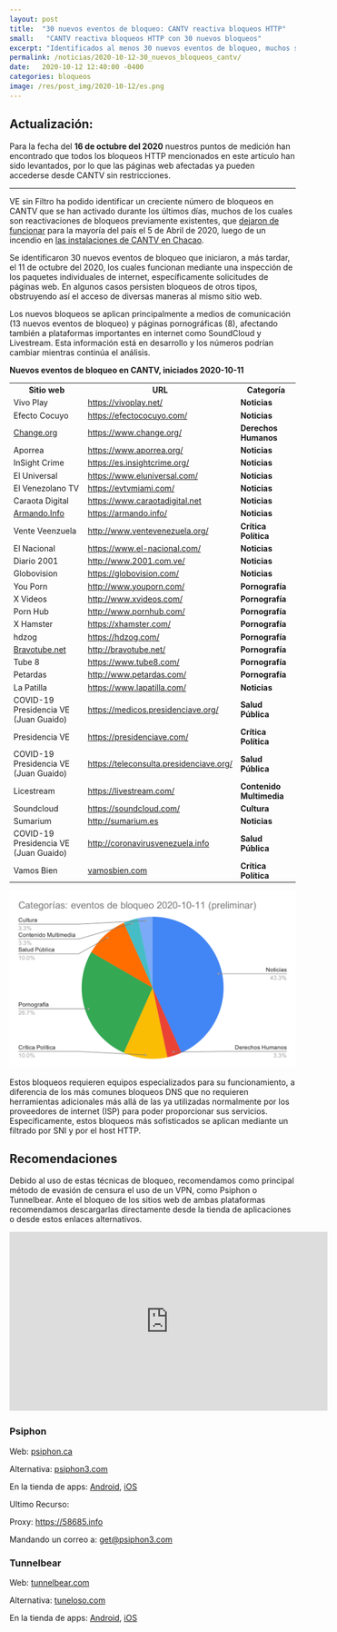 ```yaml
---
layout: post
title:  "30 nuevos eventos de bloqueo: CANTV reactiva bloqueos HTTP"
small:   "CANTV reactiva bloqueos HTTP con 30 nuevos bloqueos"
excerpt: "Identificados al menos 30 nuevos eventos de bloqueo, muchos son bloqueos que dejaron de funiconar en abril luego de incendio en instalación de CANTV"
permalink: /noticias/2020-10-12-30_nuevos_bloqueos_cantv/
date:   2020-10-12 12:40:00 -0400
categories: bloqueos
image: /res/post_img/2020-10-12/es.png
---
```



## Actualización:

Para la fecha del **16 de octubre del 2020** nuestros puntos de medición han encontrado que todos los bloqueos HTTP mencionados en este artículo han sido levantados, por lo que las páginas web afectadas ya pueden accederse desde CANTV sin restricciones.

---
VE sin Filtro ha podido identificar un creciente número de bloqueos en CANTV que se han activado durante los últimos días, muchos de los cuales son reactivaciones de bloqueos previamente existentes, que [dejaron de funcionar](https://vesinfiltro.com/noticias/2020-04-06-levantados_multiples_bloqueos_cantv) para la mayoría del país el 5 de Abril de 2020, luego de un incendio en [las instalaciones de CANTV en Chacao](https://efectococuyo.com/la-humanidad/incendio-en-edificio-de-la-cantv-chacao-fue-controlado-por-bomberos/).

Se identificaron 30 nuevos eventos de bloqueo que iniciaron, a más tardar, el 11 de octubre del 2020, los cuales funcionan mediante una inspección de los paquetes individuales de internet, específicamente solicitudes de páginas web. En algunos casos persisten bloqueos de otros tipos, obstruyendo así el acceso de diversas maneras al mismo sitio web.

Los nuevos bloqueos se aplican principalmente a medios de comunicación (13 nuevos eventos de bloqueo) y páginas pornográficas (8), afectando también a plataformas importantes en internet como SoundCloud y Livestream. Esta información está en desarrollo y los números podrían cambiar mientras continúa el análisis.

**Nuevos eventos de bloqueo en CANTV, iniciados 2020-10-11**


<table>
  <tr>
   <th>Sitio web
   </th>
   <th>URL
   </th>
   <th>Categoría
   </th>
  </tr>
  <tr>
   <td>Vivo Play
   </td>
   <td><a href="https://vivoplay.net/">https://vivoplay.net/</a>
   </td>
   <td><strong>Noticias</strong>
   </td>
  </tr>
  <tr>
   <td>Efecto Cocuyo
   </td>
   <td><a href="https://efectococuyo.com/">https://efectococuyo.com/</a>
   </td>
   <td><strong>Noticias</strong>
   </td>
  </tr>
  <tr>
   <td><a href="http://change.org/">Change.org</a>
   </td>
   <td><a href="https://www.change.org/">https://www.change.org/</a>
   </td>
   <td><strong>Derechos Humanos</strong>
   </td>
  </tr>
  <tr>
   <td>Aporrea
   </td>
   <td><a href="https://www.aporrea.org/">https://www.aporrea.org/</a>
   </td>
   <td><strong>Noticias</strong>
   </td>
  </tr>
  <tr>
   <td>InSight Crime
   </td>
   <td><a href="https://es.insightcrime.org/">https://es.insightcrime.org/</a>
   </td>
   <td><strong>Noticias</strong>
   </td>
  </tr>
  <tr>
   <td>El Universal
   </td>
   <td><a href="https://www.eluniversal.com/">https://www.eluniversal.com/</a>
   </td>
   <td><strong>Noticias</strong>
   </td>
  </tr>
  <tr>
   <td>El Venezolano TV
   </td>
   <td><a href="https://evtvmiami.com/">https://evtvmiami.com/</a>
   </td>
   <td><strong>Noticias</strong>
   </td>
  </tr>
  <tr>
   <td>Caraota Digital
   </td>
   <td><a href="https://www.caraotadigital.net">https://www.caraotadigital.net</a>
   </td>
   <td><strong>Noticias</strong>
   </td>
  </tr>
  <tr>
   <td><a href="http://armando.info/">Armando.Info</a>
   </td>
   <td><a href="https://armando.info/">https://armando.info/</a>
   </td>
   <td><strong>Noticias</strong>
   </td>
  </tr>
  <tr>
   <td>Vente Veenzuela
   </td>
   <td><a href="http://www.ventevenezuela.org/">http://www.ventevenezuela.org/</a>
   </td>
   <td><strong>Crítica Política</strong>
   </td>
  </tr>
  <tr>
   <td>El Nacional
   </td>
   <td><a href="https://www.el-nacional.com/">https://www.el-nacional.com/</a>
   </td>
   <td><strong>Noticias</strong>
   </td>
  </tr>
  <tr>
   <td>Diario 2001
   </td>
   <td><a href="http://www.2001.com.ve/">http://www.2001.com.ve/</a>
   </td>
   <td><strong>Noticias</strong>
   </td>
  </tr>
  <tr>
   <td>Globovision
   </td>
   <td><a href="https://globovision.com/">https://globovision.com/</a>
   </td>
   <td><strong>Noticias</strong>
   </td>
  </tr>
  <tr>
   <td>You Porn
   </td>
   <td><a href="http://www.youporn.com/">http://www.youporn.com/</a>
   </td>
   <td><strong>Pornografía</strong>
   </td>
  </tr>
  <tr>
   <td>X Videos
   </td>
   <td><a href="http://www.xvideos.com/">http://www.xvideos.com/</a>
   </td>
   <td><strong>Pornografía</strong>
   </td>
  </tr>
  <tr>
   <td>Porn Hub
   </td>
   <td><a href="http://www.pornhub.com/">http://www.pornhub.com/</a>
   </td>
   <td><strong>Pornografía</strong>
   </td>
  </tr>
  <tr>
   <td>X Hamster
   </td>
   <td><a href="https://xhamster.com/">https://xhamster.com/</a>
   </td>
   <td><strong>Pornografía</strong>
   </td>
  </tr>
  <tr>
   <td>hdzog
   </td>
   <td><a href="https://hdzog.com/">https://hdzog.com/</a>
   </td>
   <td><strong>Pornografía</strong>
   </td>
  </tr>
  <tr>
   <td><a href="http://bravotube.net/">Bravotube.net</a>
   </td>
   <td><a href="http://bravotube.net/">http://bravotube.net/</a>
   </td>
   <td><strong>Pornografía</strong>
   </td>
  </tr>
  <tr>
   <td>Tube 8
   </td>
   <td><a href="https://www.tube8.com/">https://www.tube8.com/</a>
   </td>
   <td><strong>Pornografía</strong>
   </td>
  </tr>
  <tr>
   <td>Petardas
   </td>
   <td><a href="http://www.petardas.com/">http://www.petardas.com/</a>
   </td>
   <td><strong>Pornografía</strong>
   </td>
  </tr>
  <tr>
   <td>La Patilla
   </td>
   <td><a href="https://www.lapatilla.com/">https://www.lapatilla.com/</a>
   </td>
   <td><strong>Noticias</strong>
   </td>
  </tr>
  <tr>
   <td>COVID-19 Presidencia VE (Juan Guaido)
   </td>
   <td><a href="https://medicos.presidenciave.org/">https://medicos.presidenciave.org/</a>
   </td>
   <td><strong>Salud Pública</strong>
   </td>
  </tr>
  <tr>
   <td>Presidencia VE
   </td>
   <td><a href="https://presidenciave.com/">https://presidenciave.com/</a>
   </td>
   <td><strong>Crítica Política</strong>
   </td>
  </tr>
  <tr>
   <td>COVID-19 Presidencia VE (Juan Guaido)
   </td>
   <td><a href="https://teleconsulta.presidenciave.org/">https://teleconsulta.presidenciave.org/</a>
   </td>
   <td><strong>Salud Pública</strong>
   </td>
  </tr>
  <tr>
   <td>Licestream
   </td>
   <td><a href="https://livestream.com/">https://livestream.com/</a>
   </td>
   <td><strong>Contenido Multimedia</strong>
   </td>
  </tr>
  <tr>
   <td>Soundcloud
   </td>
   <td><a href="https://soundcloud.com/">https://soundcloud.com/</a>
   </td>
   <td><strong>Cultura</strong>
   </td>
  </tr>
  <tr>
   <td>Sumarium
   </td>
   <td><a href="http://sumarium.es/">http://sumarium.es</a>
   </td>
   <td><strong>Noticias</strong>
   </td>
  </tr>
  <tr>
   <td>COVID-19 Presidencia VE (Juan Guaido)
   </td>
   <td><a href="http://coronavirusvenezuela.info/">http://coronavirusvenezuela.info</a>
   </td>
   <td><strong>Salud Pública</strong>
   </td>
  </tr>
  <tr>
   <td>Vamos Bien
   </td>
   <td><a href="http://vamosbien.com/">vamosbien.com</a>
   </td>
   <td><strong>Crítica Política</strong>
   </td>
  </tr>
</table>

![Tabla de catgeorias del sitio de los eventos](/res/post_img/2020-10-12/chart-es.svg)

Estos bloqueos requieren equipos especializados para su funcionamiento, a diferencia de los más comunes bloqueos DNS que no requieren herramientas adicionales más allá de las ya utilizadas normalmente por los proveedores de internet (ISP) para poder proporcionar sus servicios. Específicamente, estos bloqueos más sofisticados se aplican mediante un filtrado por SNI y por el host HTTP.

## Recomendaciones

Debido al uso de estas técnicas de bloqueo, recomendamos como principal método de evasión de censura el uso de un VPN, como Psiphon o Tunnelbear. Ante el bloqueo de los sitios web de ambas plataformas recomendamos descargarlas directamente desde la tienda de aplicaciones o desde estos enlaces alternativos.

<iframe width="560" height="315" src="https://www.youtube-nocookie.com/embed/iYQQTE1-Thk" frameborder="0" allow="accelerometer; autoplay; clipboard-write; encrypted-media; gyroscope; picture-in-picture" allowfullscreen></iframe>

### Psiphon

Web: [psiphon.ca](https://psiphon.ca)

Alternativa: [psiphon3.com](http://psiphon3.com/es/download.html)

En la tienda de apps: [Android](https://play.google.com/store/apps/details?id=com.psiphon3.subscription), [iOS](https://apps.apple.com/us/app/psiphon/id1276263909?ls=1)

Ultimo Recurso:

Proxy: https://58685.info

Mandando un correo a: [get@psiphon3.com](mailto:get@psiphon3.com)

### Tunnelbear

Web: [tunnelbear.com](https://tunnelbear.com)

Alternativa: [tuneloso.com](https://tuneloso.com)

En la tienda de apps: [Android](https://play.google.com/store/apps/details?id=com.tunnelbear.android), [iOS](https://apps.apple.com/us/app/tunnelbear/id564842283?ls=1)
